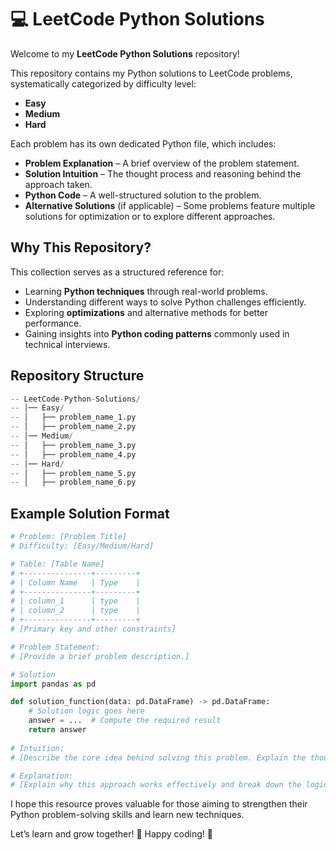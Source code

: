 # 💻 LeetCode Python Solutions

Welcome to my **LeetCode Python Solutions** repository!

This repository contains my Python solutions to LeetCode problems, systematically categorized by difficulty level:

- **Easy**
- **Medium**
- **Hard**

Each problem has its own dedicated Python file, which includes:

- **Problem Explanation** – A brief overview of the problem statement.
- **Solution Intuition** – The thought process and reasoning behind the approach taken.
- **Python Code** – A well-structured solution to the problem.
- **Alternative Solutions** (if applicable) – Some problems feature multiple solutions for optimization or to explore different approaches.

## Why This Repository?

This collection serves as a structured reference for:

- Learning **Python techniques** through real-world problems.
- Understanding different ways to solve Python challenges efficiently.
- Exploring **optimizations** and alternative methods for better performance.
- Gaining insights into **Python coding patterns** commonly used in technical interviews.

## Repository Structure

```python
-- LeetCode-Python-Solutions/
-- │── Easy/
-- │   ├── problem_name_1.py
-- │   ├── problem_name_2.py
-- │── Medium/
-- │   ├── problem_name_3.py
-- │   ├── problem_name_4.py
-- │── Hard/
-- │   ├── problem_name_5.py
-- │   ├── problem_name_6.py
```
## Example Solution Format

```python
# Problem: [Problem Title]
# Difficulty: [Easy/Medium/Hard]

# Table: [Table Name]
# +---------------+---------+
# | Column Name   | Type    |
# +---------------+---------+
# | column_1      | type    |
# | column_2      | type    |
# +---------------+---------+
# [Primary key and other constraints]

# Problem Statement:
# [Provide a brief problem description.]

# Solution
import pandas as pd

def solution_function(data: pd.DataFrame) -> pd.DataFrame:
    # Solution logic goes here
    answer = ...  # Compute the required result
    return answer
    
# Intuition:
# [Describe the core idea behind solving this problem. Explain the thought process used to arrive at the solution.]

# Explanation:
# [Explain why this approach works effectively and break down the logic of the code step by step.]
```

I hope this resource proves valuable for those aiming to strengthen their Python problem-solving skills and learn new techniques.

Let’s learn and grow together! 🚀 Happy coding! 🎯
